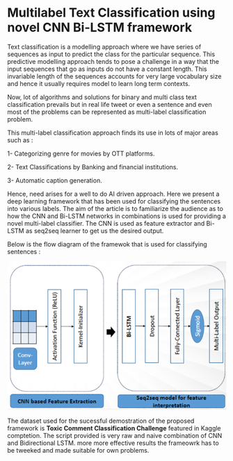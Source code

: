 # Multilabel Text Classification using novel CNN Bi-LSTM framework

Text classification is a modelling approach where we have series of sequences as input to predict the class for the particular sequence. This predictive modelling approach tends to pose a challenge in a way that the input sequences that go as inputs do not have a constant length. This invariable length of the sequences accounts for very large vocabulary size and hence it usually requires model to learn long term contexts. 

Now, lot of algorithms and solutions for binary and multi class text classification prevails but in real life tweet or even a sentence and even most of the problems can be represented as multi-label classification problem.

This multi-label classification approach finds its use in lots of major areas such as :

1- Categorizing genre for movies by OTT platforms.

2- Text Classifications by Banking and financial institutions.

3- Automatic caption generation.

Hence, need arises for a well to do AI driven approach. Here we present a deep learning framework that has been used for classifying the sentences into various labels. The aim of the article is to familiarize the audience as to how the CNN and Bi-LSTM networks in combinations is  used for providing a novel multi-label classifier.
The CNN is used as feature extractor and Bi-LSTM as seq2seq learner to get us the desired output.

Below is the flow diagram of the framewok that is used for classifying sentences :

![alt text](https://github.com/Diwas26/Multilabel-Text-Classification-using-novel-CNN-Bi-LSTM-framework/blob/main/12.PNG)

The dataset used for the sucessful demostration of the proposed framework is **Toxic Comment Classification Challenge** featured in Kaggle comptetion. The script provided is  very raw and naive combination of CNN and Bidirectional LSTM. more more effective results the frameowrk has to be tweeked and made suitable for own problems. 
